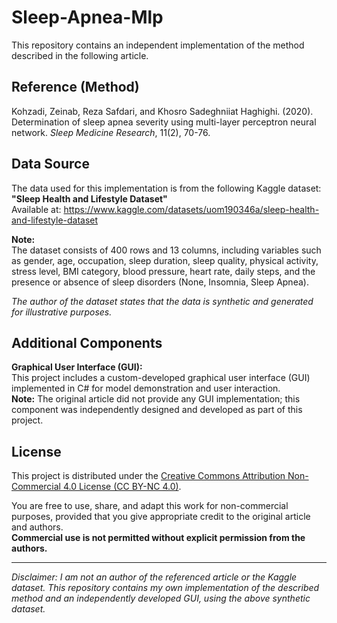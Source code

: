 # Sleep-Apnea-Mlp

This repository contains an independent implementation of the method described in the following article.

## Reference (Method)

Kohzadi, Zeinab, Reza Safdari, and Khosro Sadeghniiat Haghighi. (2020). Determination of sleep apnea severity using multi-layer perceptron neural network. *Sleep Medicine Research*, 11(2), 70-76.

## Data Source

The data used for this implementation is from the following Kaggle dataset:  
**"Sleep Health and Lifestyle Dataset"**  
Available at: https://www.kaggle.com/datasets/uom190346a/sleep-health-and-lifestyle-dataset

**Note:**  
The dataset consists of 400 rows and 13 columns, including variables such as gender, age, occupation, sleep duration, sleep quality, physical activity, stress level, BMI category, blood pressure, heart rate, daily steps, and the presence or absence of sleep disorders (None, Insomnia, Sleep Apnea).

*The author of the dataset states that the data is synthetic and generated for illustrative purposes.*

## Additional Components

**Graphical User Interface (GUI):**  
This project includes a custom-developed graphical user interface (GUI) implemented in C# for model demonstration and user interaction.  
**Note:** The original article did not provide any GUI implementation; this component was independently designed and developed as part of this project.

## License

This project is distributed under the [Creative Commons Attribution Non-Commercial 4.0 License (CC BY-NC 4.0)](https://creativecommons.org/licenses/by-nc/4.0).

You are free to use, share, and adapt this work for non-commercial purposes, provided that you give appropriate credit to the original article and authors.  
**Commercial use is not permitted without explicit permission from the authors.**

---

*Disclaimer: I am not an author of the referenced article or the Kaggle dataset. This repository contains my own implementation of the described method and an independently developed GUI, using the above synthetic dataset.*
